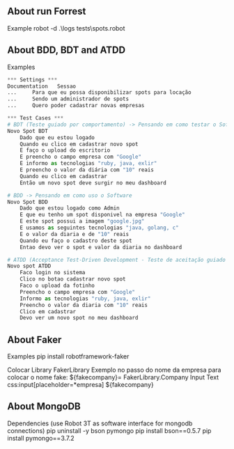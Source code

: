 ## About run Forrest

Example
robot -d .\logs tests\spots.robot

## About BDD, BDT and ATDD

Examples
```python
*** Settings ***
Documentation   Sessao
...     Para que eu possa disponibilizar spots para locação
...     Sendo um administrador de spots
...     Quero poder cadastrar novas empresas

*** Test Cases ***
# BDT (Teste guiado por comportamento) -> Pensando em como testar o Software
Novo Spot BDT
    Dado que eu estou logado
    Quando eu clico em cadastrar novo spot
    E faço o upload do escritorio
    E preencho o campo empresa com "Google"
    E informo as tecnologias "ruby, java, exlir"
    E preencho o valor da diária com "10" reais
    Quando eu clico em cadastrar
    Então um novo spot deve surgir no meu dashboard

# BDD -> Pensando em como uso o Software
Novo Spot BDD
    Dado que estou logado como Admin
    E que eu tenho um spot disponivel na empresa "Google"
    E este spot possui a imagem "google.jpg"
    E usamos as seguintes tecnologias "java, golang, c"
    E o valor da diaria e de "10" reais
    Quando eu faço o cadastro deste spot
    Entao devo ver o spot e valor da diaria no dashboard

# ATDD (Acceptance Test-Driven Development - Teste de aceitação guiado por comportamento)
Novo spot ATDD
    Faco login no sistema
    Clico no botao cadastrar novo spot
    Faco o upload da fotinho
    Preencho o campo empresa com "Google"
    Informo as tecnologias "ruby, java, exlir"
    Preencho o valor da diaria com "10" reais
    Clico em cadastrar
    Devo ver um novo spot no meu dashboard
```

## About Faker

Examples
pip install robotframework-faker

Colocar Library FakerLibrary
Exemplo no passo do nome da empresa para colocar o nome fake:
${fakecompany}=     FakerLibrary.Company
Input Text      css:input[placeholder=*empresa]     ${fakecompany}


## About MongoDB
Dependencies (use Robot 3T as software interface for mongodb connections)
pip uninstall -y bson pymongo
pip install bson==0.5.7
pip install pymongo==3.7.2
